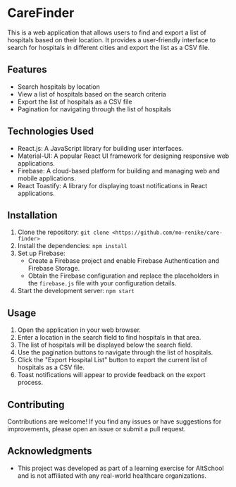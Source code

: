 # CareFinder

This is a web application that allows users to find and export a list of hospitals based on their location. It provides a user-friendly interface to search for hospitals in different cities and export the list as a CSV file.

## Features

- Search hospitals by location
- View a list of hospitals based on the search criteria
- Export the list of hospitals as a CSV file
- Pagination for navigating through the list of hospitals

## Technologies Used

- React.js: A JavaScript library for building user interfaces.
- Material-UI: A popular React UI framework for designing responsive web applications.
- Firebase: A cloud-based platform for building and managing web and mobile applications.
- React Toastify: A library for displaying toast notifications in React applications.

## Installation

1. Clone the repository: `git clone <https://github.com/mo-renike/care-finder>`
2. Install the dependencies: `npm install`
3. Set up Firebase:
   - Create a Firebase project and enable Firebase Authentication and Firebase Storage.
   - Obtain the Firebase configuration and replace the placeholders in the `firebase.js` file with your configuration details.
4. Start the development server: `npm start`

## Usage

1. Open the application in your web browser.
2. Enter a location in the search field to find hospitals in that area.
3. The list of hospitals will be displayed below the search field.
4. Use the pagination buttons to navigate through the list of hospitals.
5. Click the "Export Hospital List" button to export the current list of hospitals as a CSV file.
6. Toast notifications will appear to provide feedback on the export process.

## Contributing

Contributions are welcome! If you find any issues or have suggestions for improvements, please open an issue or submit a pull request.

## Acknowledgments

- This project was developed as part of a learning exercise for AltSchool and is not affiliated with any real-world healthcare organizations.

